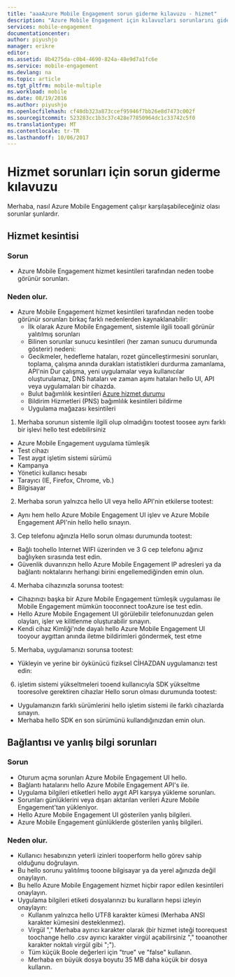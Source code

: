 ```yaml
---
title: "aaaAzure Mobile Engagement sorun giderme kılavuzu - hizmet"
description: "Azure Mobile Engagement için kılavuzları sorunlarını giderme"
services: mobile-engagement
documentationcenter: 
author: piyushjo
manager: erikre
editor: 
ms.assetid: 8b4275da-c0b4-4690-824a-48e9d7a1fc6e
ms.service: mobile-engagement
ms.devlang: na
ms.topic: article
ms.tgt_pltfrm: mobile-multiple
ms.workload: mobile
ms.date: 08/19/2016
ms.author: piyushjo
ms.openlocfilehash: cf48db323a873ccef95946f7bb26e8d7473c002f
ms.sourcegitcommit: 523283cc1b3c37c428e77850964dc1c33742c5f0
ms.translationtype: MT
ms.contentlocale: tr-TR
ms.lasthandoff: 10/06/2017
---
```

# <a name="troubleshooting-guide-for-service-issues"></a>Hizmet sorunları için sorun giderme kılavuzu
Merhaba, nasıl Azure Mobile Engagement çalışır karşılaşabileceğiniz olası sorunlar şunlardır.

## <a name="service-outages"></a>Hizmet kesintisi
### <a name="issue"></a>Sorun
* Azure Mobile Engagement hizmet kesintileri tarafından neden toobe görünür sorunları.

### <a name="causes"></a>Neden olur.
* Azure Mobile Engagement hizmet kesintileri tarafından neden toobe görünür sorunları birkaç farklı nedenlerden kaynaklanabilir:
  * İlk olarak Azure Mobile Engagement, sistemle ilgili tooall görünür yalıtılmış sorunları
  * Bilinen sorunlar sunucu kesintileri (her zaman sunucu durumunda gösterir) nedeni:
  * Gecikmeler, hedefleme hataları, rozet güncelleştirmesini sorunları, toplama, çalışma anında durakları istatistikleri durdurma zamanlama, API'nin Dur çalışma, yeni uygulamalar veya kullanıcılar oluşturulamaz, DNS hataları ve zaman aşımı hataları hello UI, API veya uygulamaları bir cihazda.
  * Bulut bağımlılık kesintileri [Azure hizmet durumu](http://status.azure.com/)
  * Bildirim Hizmetleri (PNS) bağımlılık kesintileri bildirme
  * Uygulama mağazası kesintileri

1) Merhaba sorunun sistemle ilgili olup olmadığını tootest toosee aynı farklı bir işlevi hello test edebilirsiniz

* Azure Mobile Engagement uygulama tümleşik
* Test cihazı
* Test aygıt işletim sistemi sürümü
* Kampanya
* Yönetici kullanıcı hesabı
* Tarayıcı (IE, Firefox, Chrome, vb.)
* Bilgisayar

2) Merhaba sorun yalnızca hello UI veya hello API'nin etkilerse tootest:

* Aynı hem hello Azure Mobile Engagement UI işlev ve Azure Mobile Engagement API'nin hello hello sınayın.

3) Cep telefonu ağınızla Hello sorun olması durumunda tootest:

* Bağlı toohello Internet WIFI üzerinden ve 3 G cep telefonu ağınız bağlıyken sırasında test edin.
* Güvenlik duvarınızın hello Azure Mobile Engagement IP adresleri ya da bağlantı noktalarını herhangi birini engellemediğinden emin olun.

4) Merhaba cihazınızla sorunsa tootest:

* Cihazınızı başka bir Azure Mobile Engagement tümleşik uygulaması ile Mobile Engagement mümkün tooconnect tooAzure ise test edin.
* Hello Azure Mobile Engagement UI görülebilir telefonunuzdan gelen olayları, işler ve kilitlenme oluşturabilir sınayın. 
* Kendi cihaz Kimliği'nde dayalı hello Azure Mobile Engagement UI tooyour aygıttan anında iletme bildirimleri göndermek, test etme 

5) Merhaba, uygulamanızı sorunsa tootest:

* Yükleyin ve yerine bir öykünücü fiziksel CİHAZDAN uygulamanızı test edin:

6) işletim sistemi yükseltmeleri tooend kullanıcıyla SDK yükseltme tooresolve gerektiren cihazlar Hello sorun olması durumunda tootest:

* Uygulamanızın farklı sürümlerini hello işletim sistemi ile farklı cihazlarda sınayın.
* Merhaba hello SDK en son sürümünü kullandığınızdan emin olun.

## <a name="connectivity-and-incorrect-information-issues"></a>Bağlantısı ve yanlış bilgi sorunları
### <a name="issue"></a>Sorun
* Oturum açma sorunları Azure Mobile Engagement UI hello.
* Bağlantı hatalarını hello Azure Mobile Engagement API's ile.
* Uygulama bilgileri etiketleri hello aygıt API karşıya yükleme sorunları.
* Sorunları günlüklerini veya dışarı aktarılan verileri Azure Mobile Engagement'tan yükleniyor.
* Hello Azure Mobile Engagement UI gösterilen yanlış bilgileri.
* Azure Mobile Engagement günlüklerde gösterilen yanlış bilgileri.

### <a name="causes"></a>Neden olur.
* Kullanıcı hesabınızın yeterli izinleri tooperform hello görev sahip olduğunu doğrulayın.
* Bu hello sorunu yalıtılmış tooone bilgisayar ya da yerel ağınızda değil onaylayın.
* Bu hello Azure Mobile Engagement hizmet hiçbir rapor edilen kesintileri onaylayın.
* Uygulama bilgileri etiketi dosyalarınızı bu kuralların hepsi izleyin onaylayın:
  * Kullanım yalnızca hello UTF8 karakter kümesi (Merhaba ANSI karakter kümesini desteklenmez).
  * Virgül "," Merhaba ayırıcı karakter olarak (bir hizmet isteği toorequest toochange hello .csv ayırıcı karakter virgül açabilirsiniz "," tooanother karakter noktalı virgül gibi ";").
  * Tüm küçük Boole değerleri için "true" ve "false" kullanın.
  * Merhaba en büyük dosya boyutu 35 MB daha küçük bir dosya kullanın.

